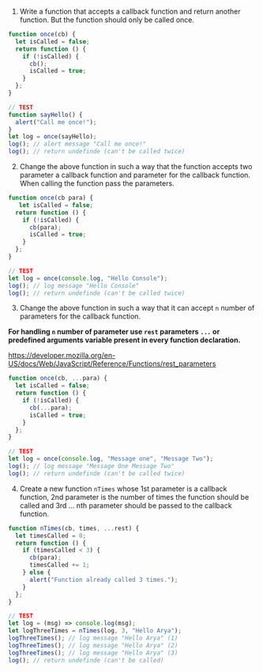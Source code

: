 1. Write a function that accepts a callback function and return another function. But the function should only be called once.

```js
function once(cb) {
  let isCalled = false;
  return function () {
    if (!isCalled) {
      cb();
      isCalled = true;
    }
  };
}

// TEST
function sayHello() {
  alert("Call me once!");
}
let log = once(sayHello);
log(); // alert message "Call me once!"
log(); // return undefinde (can't be called twice)
```

2. Change the above function in such a way that the function accepts two parameter a callback function and parameter for the callback function. When calling the function pass the parameters.

```js
function once(cb para) {
   let isCalled = false;
  return function () {
    if (!isCalled) {
      cb(para);
      isCalled = true;
    }
  };
}

// TEST
let log = once(console.log, "Hello Console");
log(); // log message "Hello Console"
log(); // return undefinde (can't be called twice)
```

3. Change the above function in such a way that it can accept `n` number of parameters for the callback function.

**For handling `n` number of parameter use `rest` parameters `...` or predefined arguments variable present in every function declaration.**

https://developer.mozilla.org/en-US/docs/Web/JavaScript/Reference/Functions/rest_parameters

```js
function once(cb, ...para) {
  let isCalled = false;
  return function () {
    if (!isCalled) {
      cb(...para);
      isCalled = true;
    }
  };
}

// TEST
let log = once(console.log, "Message one", "Message Two");
log(); // log message "Message One Message Two"
log(); // return undefinde (can't be called twice)
```

4. Create a new function `nTimes` whose 1st parameter is a callback function, 2nd parameter is the number of times the function should be called and 3rd ... nth parameter should be passed to the callback function.

```js
function nTimes(cb, times, ...rest) {
  let timesCalled = 0;
  return function () {
    if (timesCalled < 3) {
      cb(para);
      timesCalled += 1;
    } else {
      alert("Function already called 3 times.");
    }
  };
}

// TEST
let log = (msg) => console.log(msg);
let logThreeTimes = nTimes(log, 3, "Hello Arya");
logThreeTimes(); // log message "Hello Arya" (1)
logThreeTimes(); // log message "Hello Arya" (2)
logThreeTimes(); // log message "Hello Arya" (3)
log(); // return undefinde (can't be called)
```
